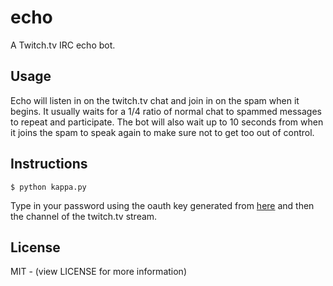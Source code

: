 # echo
A Twitch.tv IRC echo bot.

## Usage
Echo will listen in on the twitch.tv chat and join in on the spam when it begins. It usually waits for a 1/4 ratio of normal chat to spammed messages to repeat and participate. The bot will also wait up to 10 seconds from when it joins the spam to speak again to make sure not to get too out of control.

## Instructions
```shell
$ python kappa.py
```
Type in your password using the oauth key generated from [here](http://twitchapps.com/tmi/) and then the channel of the twitch.tv stream.

## License
MIT - (view LICENSE for more information)
